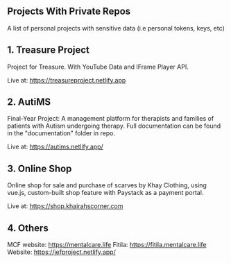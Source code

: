 ## Projects With Private Repos

A list of personal projects with sensitive data (i.e personal tokens, keys, etc)



## 1. Treasure Project

Project for Treasure. With YouTube Data and IFrame Player API.

Live at: https://treasureproject.netlify.app

## 2. AutiMS

Final-Year Project: A management platform for therapists and families of patients with Autism undergoing therapy. Full documentation can be found in the "documentation" folder in repo. 

Live at: https://autims.netlify.app/

## 3. Online Shop

Online shop for sale and purchase of scarves by Khay Clothing, using vue.js, custom-built shop feature with Paystack as a payment portal. 

Live at: https://shop.khairahscorner.com


## 4. Others

MCF website: https://mentalcare.life
Fitila: https://fitila.mentalcare.life
Website: https://jefproject.netlify.app/
